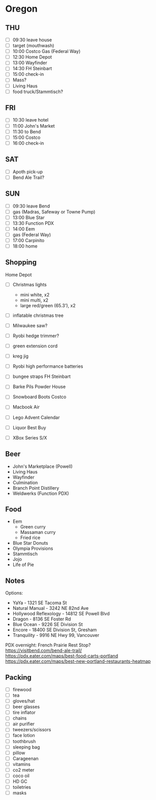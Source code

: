 # Oregon

## THU
- [ ] 09:30	leave house
- [ ] target (mouthwash)
- [ ] 10:00	Costco Gas (Federal Way)
- [ ] 12:30	Home Depot
- [ ] 13:00	Wayfinder
- [ ] 14:30	FH Steinbart
- [ ] 15:00	check-in
- [ ] Mass?
- [ ] Living Haus
- [ ] food truck/Stammtisch?

## FRI
- [ ] 10:30	leave hotel
- [ ] 11:00	John's Market
- [ ] 11:30	to Bend
- [ ] 15:00	Costco
- [ ] 16:00	check-in

## SAT
- [ ] Apoth pick-up
- [ ] Bend Ale Trail?

## SUN
- [ ] 09:30	leave Bend
- [ ] gas (Madras, Safeway or Towne Pump)
- [ ] 13:00	Blue Star
- [ ] 13:30	Function PDX
- [ ] 14:00	Eem
- [ ] gas (Federal Way)
- [ ] 17:00	Carpinito
- [ ] 18:00	home

## Shopping  
Home Depot  

- [ ] Christmas lights
	* mini white, x2
	* mini multi, x2
	* large red/green (65.3'), x2
- [ ] inflatable christmas tree
- [ ] Milwaukee saw?
- [ ] Ryobi hedge trimmer?
- [ ] green extension cord
- [ ] kreg jig
- [ ] Ryobi high performance batteries
- [ ] bungee straps
FH Steinbart  

- [ ] Barke Pils
Powder House  

- [ ] Snowboard Boots
Costco  

- [ ] Macbook Air
- [ ] Lego Advent Calendar
- [ ] Liquor
Best Buy  

- [ ] XBox Series S/X

## Beer
* John's Marketplace (Powell)
* Living Haus
* Wayfinder
* Culmination
* Branch Point Distillery
* Weldwerks (Function PDX)

## Food
* Eem
	- Green curry
	- Massaman curry
	- Fried rice
* Blue Star Donuts
* Olympia Provisions
* Stammtisch
* Jojo
* Life of Pie

## Notes  

Options:  

* YaYa - 1321 SE Tacoma St
* Natural Manual - 3242 NE 82nd Ave
* Hollywood Reflexology - 14812 SE Powell Blvd
* Dragon - 8136 SE Foster Rd
* Blue Ocean - 9226 SE Division St
* Encore - 18400 SE Division St, Gresham
* Tranquility - 9916 NE Hwy 99, Vancouver

PDX overnight: French Prairie Rest Stop?  
https://visitbend.com/bend-ale-trail/  
https://pdx.eater.com/maps/best-food-carts-portland  
https://pdx.eater.com/maps/best-new-portland-restaurants-heatmap  

## Packing
- [ ] firewood
- [ ] tea
- [ ] gloves/hat
- [ ] beer glasses
- [ ] tire inflator
- [ ] chains
- [ ] air purifier
- [ ] tweezers/scissors
- [ ] face lotion
- [ ] toothbrush
- [ ] sleeping bag
- [ ] pillow
- [ ] Carageenan
- [ ] vitamins
- [ ] co2 meter
- [ ] coco oil
- [ ] HD GC
- [ ] toiletries
- [ ] masks
